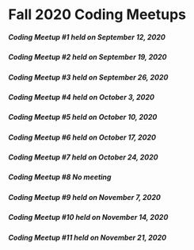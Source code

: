 # Fall 2020 Coding Meetups
##### Coding Meetup #1 held on September 12, 2020
##### Coding Meetup #2 held on September 19, 2020
##### Coding Meetup #3 held on September 26, 2020
##### Coding Meetup #4 held on October 3, 2020
##### Coding Meetup #5 held on October 10, 2020
##### Coding Meetup #6 held on October 17, 2020
##### Coding Meetup #7 held on October 24, 2020
##### Coding Meetup #8 No meeting
##### Coding Meetup #9 held on November 7, 2020
##### Coding Meetup #10 held on November 14, 2020
##### Coding Meetup #11 held on November 21, 2020
